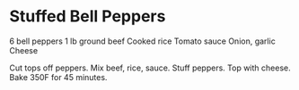 # Stuffed Bell Peppers

6 bell peppers
1 lb ground beef
Cooked rice
Tomato sauce
Onion, garlic
Cheese

Cut tops off peppers. Mix beef, rice, sauce. Stuff peppers. Top with cheese. Bake 350F for 45 minutes.